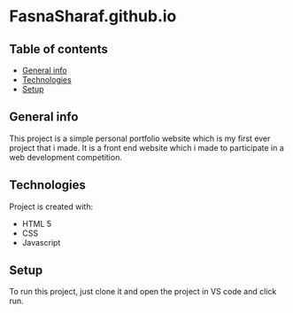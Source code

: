 # FasnaSharaf.github.io
## Table of contents
* [General info](#general-info)
* [Technologies](#technologies)
* [Setup](#setup)

## General info
This project is a simple personal portfolio website which is my first ever project that i made. It is a front end website which i made to participate in a web development competition.
	
## Technologies
Project is created with:
* HTML 5
* CSS
* Javascript
	
## Setup
To run this project, just clone it and open the project in VS code and click run.
